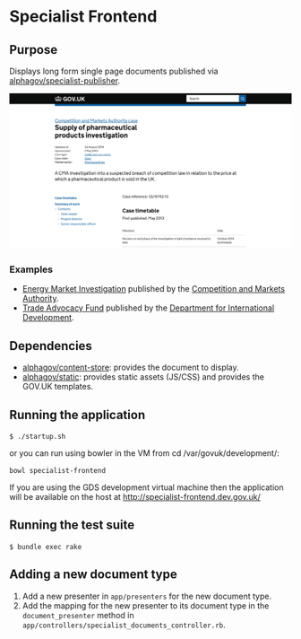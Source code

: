 # Specialist Frontend

## Purpose

Displays long form single page documents published via
[alphagov/specialist-publisher].

![Specialist frontend screenshot](https://raw.githubusercontent.com/alphagov/specialist-frontend/master/docs/assets/page-screenshot.png)

[alphagov/specialist-publisher]: https://github.com/alphagov/specialist-publisher

### Examples

* [Energy Market Investigation] published by the
  [Competition and Markets Authority].
* [Trade Advocacy Fund] published by the
  [Department for International Development].

[Energy Market Investigation]: https://www.gov.uk/cma-cases/energy-market-investigation
[Competition and Markets Authority]: https://www.gov.uk/government/organisations/competition-and-markets-authority
[Trade Advocacy Fund]: https://www.gov.uk/international-development-funding/trade-advocacy-fund
[Department for International Development]: https://www.gov.uk/government/organisations/department-for-international-development

## Dependencies

* [alphagov/content-store]: provides the document to display.
* [alphagov/static]: provides static assets (JS/CSS) and provides the GOV.UK
  templates.

[alphagov/static]: https://github.com/alphagov/static
[alphagov/content-store]: https://github.com/alphagov/content-store

## Running the application

```
$ ./startup.sh
```

or you can run using bowler in the VM from cd /var/govuk/development/:

```
bowl specialist-frontend
```

If you are using the GDS development virtual machine then the application will
be available on the host at http://specialist-frontend.dev.gov.uk/

## Running the test suite

```
$ bundle exec rake
```

## Adding a new document type

1. Add a new presenter in `app/presenters` for the new document type.
2. Add the mapping for the new presenter to its document type in the
   `document_presenter` method in
   `app/controllers/specialist_documents_controller.rb`.
